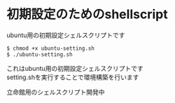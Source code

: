 # 初期設定のためのshellscript
ubuntu用の初期設定シェルスクリプトです  

```
$ chmod +x ubuntu-setting.sh
$ ./ubuntu-setting.sh
```
これはubuntu用の初期設定シェルスクリプトです  
setting.shを実行することで環境構築を行います  

立命館用のシェルスクリプト開発中

